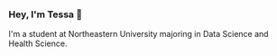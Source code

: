 ### Hey, I'm Tessa 👋

I'm a student at Northeastern University majoring in Data Science and Health Science.

<!--

- 🌱 I’m currently learning: Algorithms and Data, Large-scale Information Storage and Retrieval
- 📫 How to reach me: Linkedin: link 
- 😄 Pronouns: she/her
- ⚡ Fun fact: I love coffee and watching kdrama. Some of my favorite kdramas are Twenty-Five Twenty-One, Twinkling Watermelon, and It's Okay to Not Be Okay.

